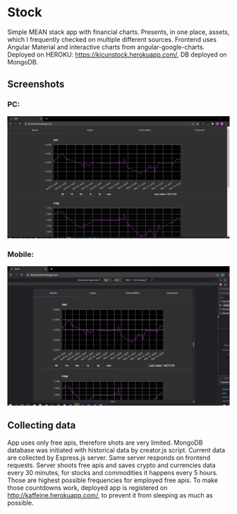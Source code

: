 # Stock

Simple MEAN stack app with financial charts. Presents, in one place, assets, which I frequently checked on multiple different sources.
Frontend uses Angular Material and interactive charts from angular-google-charts.
Deployed on HEROKU: https://kicunstock.herokuapp.com/, DB deployed on MongoDB.

## Screenshots
### PC:
![version on PC](https://github.com/KicunKrzysztof/Stock/blob/master/pc.jpg)

### Mobile:
![version on mobile](https://github.com/KicunKrzysztof/Stock/blob/master/mobile.jpg)

## Collecting data
App uses only free apis, therefore shots are very limited. MongoDB database was initiated with historical data by creator.js script. Current data are collected by  Express.js server. Same server responds on frontend requests. Server shoots free apis and saves crypto and currencies data every 30 minutes, for stocks and commodities it happens every 5 hours. Those are highest possible frequencies for employed free apis. To make those countdowns work, deployed app is registered on http://kaffeine.herokuapp.com/, to prevent it from sleeping as much as possible.
